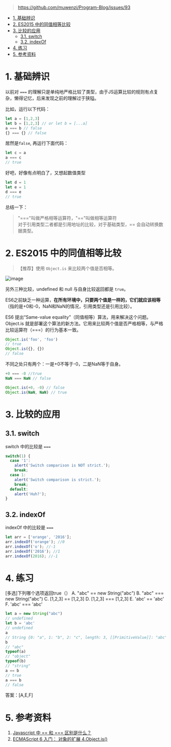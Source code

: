 > https://github.com/muwenzi/Program-Blog/issues/93

<!-- TOC -->

- [1. 基础辨识](#1-基础辨识)
- [2. ES2015 中的同值相等比较](#2-es2015-中的同值相等比较)
- [3. 比较的应用](#3-比较的应用)
  - [3.1. switch](#31-switch)
  - [3.2. indexOf](#32-indexof)
- [4. 练习](#4-练习)
- [5. 参考资料](#5-参考资料)

<!-- /TOC -->

# 1. 基础辨识

以前对 `===` 的理解只是单纯地严格比较了类型，由于JS运算比较的规则有点复杂，懒得记忆，后来发现之前的理解过于狭隘。

比如，运行以下代码：

```js
let a = [1,2,3]
let b = [1,2,3] // or let b = [...a]
a === b // false
{} === {} // false
```

居然是`false`, 再运行下面代码：

```js
let c = a
a === c
// true
```

好吧，好像有点明白了，又想起数值类型

```js
let d = 1
let e = 1
d === e
// true
```

总结一下：

> "==="叫做严格相等运算符，"=="叫做相等运算符  
> 对于引用类型二者都是引用地址的比较，对于基础类型，== 会自动转换数据类型。

# 2. ES2015 中的同值相等比较

>【推荐】使用 `Object.is` 来比较两个值是否相等。

![image](https://user-images.githubusercontent.com/12554487/37272673-57f4a4ce-2612-11e8-98e5-ed5dc647e159.png)

另外三种比较，undefined 和 null 与自身比较返回都是 `true`。

ES6之前缺乏一种运算，**在所有环境中，只要两个值是一样的，它们就应该相等**（指的是+0和-0，NaN和NaN的情况，引用类型还是引用比较）。

ES6 提出“Same-value equality”（同值相等）算法，用来解决这个问题。Object.is 就是部署这个算法的新方法。它用来比较两个值是否严格相等，与严格比较运算符（===）的行为基本一致。

```js
Object.is('foo', 'foo')
// true
Object.is({}, {})
// false
```

不同之处只有两个：一是+0不等于-0，二是NaN等于自身。

```js
+0 === -0 //true
NaN === NaN // false

Object.is(+0, -0) // false
Object.is(NaN, NaN) // true
```

# 3. 比较的应用

## 3.1. switch

switch 中的比较是 `===`

```js
switch(1) {
  case '1':
    alert('Switch comparison is NOT strict.');
    break;
  case 1:
    alert('Switch comparison is strict.');
    break;
  default:
    alert('Huh?');
}
```

## 3.2. indexOf

indexOf 中的比较是 `===`

```js
let arr = ['orange', '2016'];
arr.indexOf('orange'); //0
arr.indexOf('o'); //-1
arr.indexOf('2016'); //1
arr.indexOf(2016); //-1
```

# 4. 练习

[多选]下列哪个选项返回true（）
A. "abc" == new String("abc")
B. "abc" === new String("abc")
C. [1,2,3]  ==  [1,2,3]
D. [1,2,3] === [1,2,3]
E. 'abc' == 'abc'
F. 'abc' === 'abc'

```javascript
let a = new String("abc")
// undefined
let b = 'abc'
// undefined
a
// String {0: "a", 1: "b", 2: "c", length: 3, [[PrimitiveValue]]: "abc"}
b
// "abc"
typeof(a)
// "object"
typeof(b)
// "string"
a == b
// true
a === b
// false
```
答案：[A,E,F]

# 5. 参考资料

1. [Javascript 中 == 和 === 区别是什么？](https://www.zhihu.com/question/31442029/answer/53641960)
1. [ECMAScript 6 入门： 对象的扩展 4.Object.is()](http://es6.ruanyifeng.com/#docs/object#Object-is)
